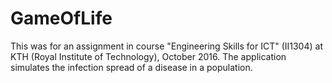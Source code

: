 # GameOfLife

This was for an assignment in course "Engineering Skills for ICT" (II1304) at KTH (Royal Institute of Technology), October 2016. The application simulates
the infection spread of a disease in a population. 
